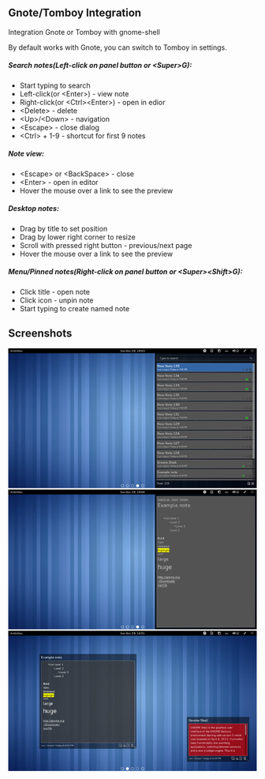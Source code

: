 ## Gnote/Tomboy Integration
Integration Gnote or Tomboy with gnome-shell

By default works with Gnote, you can switch to Tomboy in settings.

##### Search notes(Left-click on panel button or \<Super\>G): 
* Start typing to search  
* Left-click(or \<Enter\>) - view note  
* Right-click(or \<Ctrl\>\<Enter\>) - open in edior  
* \<Delete\> - delete  
* \<Up\>/\<Down\> - navigation  
* \<Escape\> - close dialog
* \<Ctrl\> + 1-9 - shortcut for first 9 notes

##### Note view:  
* \<Escape\> or \<BackSpace\> - close  
* \<Enter\> - open in editor
* Hover the mouse over a link to see the preview

##### Desktop notes:
* Drag by title to set position  
* Drag by lower right corner to resize
* Scroll with pressed right button - previous/next page
* Hover the mouse over a link to see the preview

##### Menu/Pinned notes(Right-click on panel button or \<Super\>\<Shift\>G):
* Click title - open note  
* Click icon - unpin note  
* Start typing to create named note

## Screenshots
![Search dialog](/screenshots/search_dialog_min.png)
![Note view](/screenshots/note_view_min.png)
![Desktop notes](/screenshots/desktop_notes_min.png)
